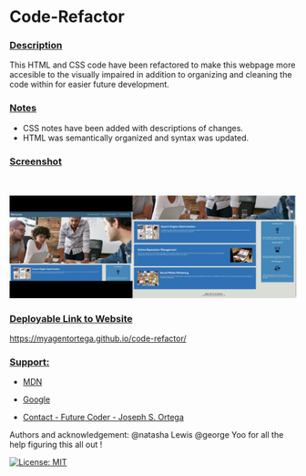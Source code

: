 # Code-Refactor <br/>

### <u> Description </u>
This HTML and CSS code have been refactored to make this webpage more accesible to the visually impaired in addition to organizing and cleaning the code within for easier future development.

### <u> Notes </u>
- CSS notes have been added with descriptions of changes.    
- HTML was semantically organized and syntax was updated. 


### <u> Screenshot </u>
<br /><br />
![Horiseon Website Screenshot](./assets/images/Horiseon%20Webpage%20Preview.jpg)
  
    
### <u> Deployable Link to Website </u>

https://myagentortega.github.io/code-refactor/  

### <u> Support: </u>  

- [MDN](https://developer.mozilla.org/en-US/)  

- [Google](https://Google.com)

- [Contact - Future Coder - Joseph S. Ortega](mailto:MyAgentOrtega@gmail.com)


Authors and acknowledgement: @natasha Lewis @george Yoo for all the help figuring this all out !

[![License: MIT](https://img.shields.io/badge/License-MIT-yellow.svg)](https://opensource.org/licenses/MIT)



